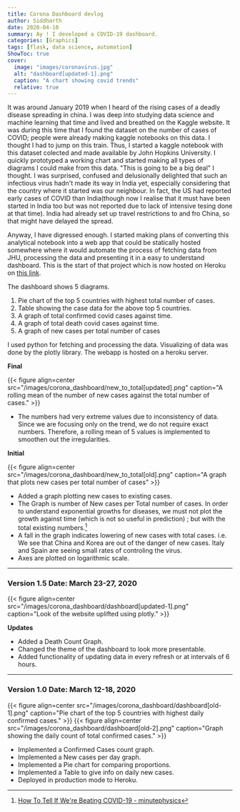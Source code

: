 ```yaml
---
title: Corona Dashboard devlog
author: Siddharth
date: 2020-04-10
summary: Ay ! I developed a COVID-19 dashboard.
categories: [Graphics]
tags: [flask, data science, automation]
ShowToc: true
cover:
  image: "images/coronavirus.jpg"
  alt: "dashboard[updated-1].png"
  caption: "A chart showing covid trends"
  relative: true
---
```


It was around January 2019 when I heard of the rising cases of a deadly disease spreading in china. I was deep into studying data science and machine learning that time and lived and breathed on the Kaggle website. It was during this time that I found the dataset on the number of cases of COVID; people were already making kaggle notebooks on this data. I thought I had to jump on this train. Thus, I started a kaggle notebook with this dataset colected and made available by John Hopkins University. 
I quickly prototyped a working chart and started making all types of diagrams I could make from this data. "This is going to be a big deal" I thought. I was surprised, confused and delusionally delighted that such an infectious virus hadn't made its way in India yet, especially considering that the country where it started was our neighbour. In fact, the US had reported early cases of COVID than India(though now I realise that it must have been started in India too but was not reported due to lack of intensive tesing done at that time). India had already set up travel restrictions to and fro China, so that might have delayed the spread. 


Anyway, I have digressed enough. I started making plans of converting this analytical notebook into a web app that could be statically hosted somewhere where it would automate the process of fetching data from JHU, processing the data and presenting it in a easy to understand dashboard. This is the start of that project which is now hosted on Heroku on [this link](https://covid-19-visual.herokuapp.com/).

The dashboard shows 5 diagrams. 
1. Pie chart of the top 5 countries with highest total number of cases.
2. Table showing the case data for the above top 5 countries.
3. A graph of total confirmed covid cases against time.
4. A graph of total death covid cases against time.
5. A graph of new cases per total number of cases 

I used python for fetching and processing the data. Visualizing of data was done by the plotly library. The webapp is hosted on a heroku server. 


__Final__

{{< figure align=center src="/images/corona_dashboard/new_to_total[updated].png" caption="A rolling mean of the number of new cases against the total number of cases." >}}
- The numbers had very extreme values due to inconsistency of data. Since we are focusing only on the trend, we do not require exact numbers. Therefore, a rolling mean of 5 values is implemented to smoothen out the irregularities.

__Initial__

{{< figure align=center src="/images/corona_dashboard/new_to_total[old].png" caption="A graph that plots new cases per total number of cases" >}}
- Added a graph plotting new cases to existing cases.
- The Graph is number of New cases per Total number of cases. In order to understand exponential growths for diseases, we must not plot the growth against time (which is not so useful in prediction) ; but with the total existing numbers.[^1]
- A fall in the graph indicates lowering of new cases with total cases. i.e. We see that China and Korea are out of the danger of new cases. Italy and Spain are seeing small rates of controling the virus.
- Axes are plotted on logarithmic scale.


---
### Version 1.5   Date: March 23-27, 2020


{{< figure align=center src="/images/corona_dashboard/dashboard[updated-1].png" caption="Look of the website uplifted using plotly." >}}


__Updates__

- Added a Death Count Graph.
- Changed the theme of the dashboard to look more presentable.
- Added functionality of updating data in every refresh or at intervals of 6 hours.



---
### Version 1.0   Date: March 12-18, 2020

{{< figure align=center src="/images/corona_dashboard/dashboard[old-1].png" caption="Pie chart of the top 5 countries with highest daily confirmed cases." >}}
{{< figure align=center src="/images/corona_dashboard/dashboard[old-2].png" caption="Graph showing the daily count of total confirmed cases." >}}

- Implemented a Confirmed Cases count graph.
- Implemented a New cases per day graph.
- Implemented a Pie chart for comparing proportions.
- Implemented a Table to give info on daily new cases.
- Deployed in production mode to Heroku.



[^1]: [How To Tell If We're Beating COVID-19 - minutephysics](https://youtu.be/54XLXg4fYsc?t=169)
